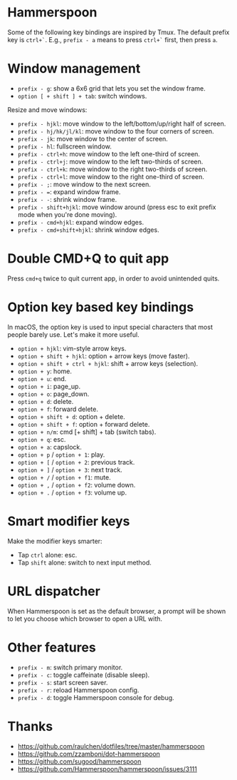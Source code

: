 # Hammerspoon

Some of the following key bindings are inspired by Tmux. The default prefix key is `` ctrl+` ``. E.g., `prefix - a` means to press `` ctrl+` `` first, then press `a`.

# Window management

- `prefix - g`: show a 6x6 grid that lets you set the window frame.
- `option [ + shift ] + tab`: switch windows.

Resize and move windows:

- `prefix - hjkl`: move window to the left/bottom/up/right half of screen.
- `prefix - hj/hk/jl/kl`: move window to the four corners of screen.
- `prefix - jk`: move window to the center of screen.
- `prefix - hl`: fullscreen window.
- `prefix - ctrl+h`: move window to the left one-third of screen.
- `prefix - ctrl+j`: move window to the left two-thirds of screen.
- `prefix - ctrl+k`: move window to the right two-thirds of screen.
- `prefix - ctrl+l`: move window to the right one-third of screen.
- `prefix - ;`: move window to the next screen.
- `prefix - =`: expand window frame.
- `prefix - -`: shrink window frame.
- `prefix - shift+hjkl`: move window around (press esc to exit prefix mode when you're done moving).
- `prefix - cmd+hjkl`: expand window edges.
- `prefix - cmd+shift+hjkl`: shrink window edges.

# Double CMD+Q to quit app

Press `cmd+q` twice to quit current app, in order to avoid unintended quits.

# Option key based key bindings

In macOS, the option key is used to input special characters that most people barely use. Let's make it more useful.

- `option + hjkl`: vim-style arrow keys.
- `option + shift + hjkl`: option + arrow keys (move faster).
- `option + shift + ctrl + hjkl`: shift + arrow keys (selection).
- `option + y`: home.
- `option + u`: end.
- `option + i`: page_up.
- `option + o`: page_down.
- `option + d`: delete.
- `option + f`: forward delete.
- `option + shift + d`: option + delete.
- `option + shift + f`: option + forward delete.
- `option + n/m`: cmd [+ shift] + tab (switch tabs).
- `option + q`: esc.
- `option + a`: capslock.
- `option + p` / `option + 1`: play.
- `option + [` / `option + 2`: previous track.
- `option + ]` / `option + 3`: next track.
- `option + /` / `option + f1`: mute.
- `option + ,` / `option + f2`: volume down.
- `option + .` / `option + f3`: volume up.

# Smart modifier keys

Make the modifier keys smarter:
- Tap `ctrl` alone: esc.
- Tap `shift` alone: switch to next input method.

# URL dispatcher

When Hammerspoon is set as the default browser, a prompt will be shown to let you choose which browser to open a URL with.

# Other features

- `prefix - m`: switch primary monitor.
- `prefix - c`: toggle caffeinate (disable sleep).
- `prefix - s`: start screen saver.
- `prefix - r`: reload Hammerspoon config.
- `prefix - d`: toggle Hammerspoon console for debug.

# Thanks

- https://github.com/raulchen/dotfiles/tree/master/hammerspoon
- https://github.com/zzamboni/dot-hammerspoon
- https://github.com/sugood/hammerspoon
- https://github.com/Hammerspoon/hammerspoon/issues/3111
